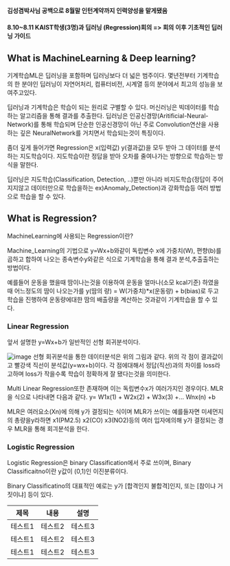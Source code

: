 #### 김성겸박사님 공백으로 8월말 인턴계약까지 인력양성을 맡게됐음

#### 8.10~8.11 KAIST학생(3명)과 딥러닝 (Regression)회의 => 회의 이후 기초적인 딥러닝 가이드

## What is MachineLearning & Deep learning?
기계학습ML은 딥러닝을 포함하며 딥러닝보다 더 넓은 범주이다.
몇년전부터 기계학습의 한 분야인 딥러닝이 자연어처리, 컴퓨터비전, 시계열 등의 분야에서 최고의 성능을 보여주고있다.

딥러닝과 기계학습은 학습이 되는 원리로 구별할 수 있다.
머신러닝은 빅데이터를 학습하는 알고리즘을 통해 결과를 추출한다. 
딥러닝은 인공신경망(Aritificial-Neural-Network)를 통해 학습되며 단순한 인공신경망이 아닌 주로 Convolution연산을 사용하는 깊은 NeuralNetwork를 거치면서 학습되는것이 특징이다.

좀더 깊게 들어가면 Regression은 x(입력값) y(결과값)을 모두 받아 그 데이터를 분석하는 지도학습이다.
지도학습이란 정답을 받아 오차를 줄여나가는 방향으로 학습하는 방식을 말한다.

딥러닝은 지도학습(Classification, Detection, ..)뿐만 아니라 비지도학습(정답이 주어지지않고 데이터만으로 학습을하는 ex)Anomaly_Detection)과 강화학습등 여러 방법으로 학습을 할 수 있다.

## What is Regression?
MachineLearning에 사용되는 Regression이란?

Machine_Learning의 기법으로 y=Wx+b와같이 독립변수 x에 가중치(W), 편향(b)를 곱하고 합하여 나오는 종속변수y와같은 식으로
기계학습을 통해 결과 분석,추출출하는 방법이다.

예를들어 운동을 했을때 땀이나는것을 이용하여 운동을 얼마나(소모 kcal기준) 하였을 때 어느정도의 땀이 나오는가를
y(땀의 량) = W(가중치)*x(운동량) + b(bias)로 두고 학습을 진행하여 운동량에대한 땀의 배출량을 계산하는 것과같이 기계학습을 할 수 있다.


### Linear Regression
앞서 설명한 y=Wx+b가 일반적인 선형 회귀분석이다.

![image](https://user-images.githubusercontent.com/79160507/128653331-0c4d5eec-61c6-414f-bdb5-6a3b657ac9f2.png)
선형 회귀분석을 통한 데이터분석은 위의 그림과 같다.
위의 각 점이 결과값이고 빨강색 직선이 분석값(y=wx+b)이다.
각 점에대해서 정답(직선)과의 차이를 loss라고하며 loss가 작을수록 학습이 정확하게 잘 됐다는것을 의미한다.

Multi Linear Regression또한 존재하며 이는 독립변수x가 여러가지인 경우이다.
MLR을 식으로 나타내면 다음과 같다. y= W1x(1) + W2x(2) + W3x(3) +... Wnx(n) +b

MLR은 여러요소(Xn)에 의해 y가 결정되는 식이며 
MLR가 쓰이는 예를들자면 미세먼지의 총량을y라하면 x1(PM2.5) x2(CO) x3(NO2)등의 여러 입자에의해 y가 결정되는 경우 MLR을 통해 회긔분석을 한다.

### Logistic Regression
Logistic Regression은 binary Classification에서 주로 쓰이며, Binary Classificaitno이란
y값이 (0,1)인 이진분류이다.

Binary Classificatino의 대표적인 예로는 y가 [합격인지 불합격]인지, 또는 [참이냐 거짓이냐] 등이 있다.

|제목|내용|설명|
|------|---|---|
|테스트1|테스트2|테스트3|
|테스트1|테스트2|테스트3|
|테스트1|테스트2|테스트3|
